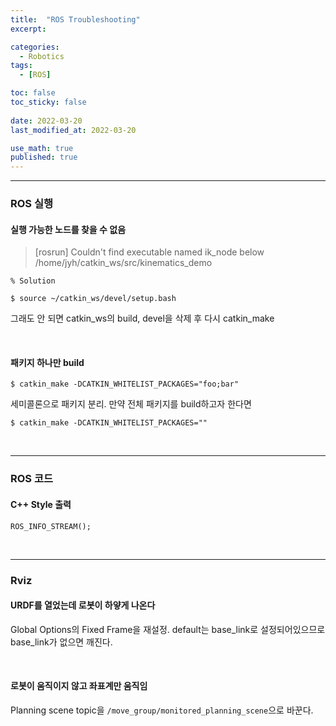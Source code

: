 ```yaml
---
title:  "ROS Troubleshooting"
excerpt: 

categories:
  - Robotics
tags:
  - [ROS]

toc: false
toc_sticky: false
 
date: 2022-03-20
last_modified_at: 2022-03-20

use_math: true
published: true
---
```


***

### ROS 실행

#### 실행 가능한 노드를 찾을 수 없음

> [rosrun] Couldn't find executable named ik_node below /home/jyh/catkin_ws/src/kinematics_demo

```
% Solution

$ source ~/catkin_ws/devel/setup.bash
```

그래도 안 되면 catkin_ws의 build, devel을 삭제 후 다시 catkin_make

<br>

#### 패키지 하나만 build

```
$ catkin_make -DCATKIN_WHITELIST_PACKAGES="foo;bar"
```

세미콜론으로 패키지 분리. 만약 전체 패키지를 build하고자 한다면

```
$ catkin_make -DCATKIN_WHITELIST_PACKAGES=""
```

<br>

***

### ROS 코드

#### C++ Style 출력

```
ROS_INFO_STREAM();
```

<br>

***

### Rviz

#### URDF를 열었는데 로봇이 하얗게 나온다

Global Options의 Fixed Frame을 재설정. default는 base_link로 설정되어있으므로 base_link가 없으면 깨진다.

<br>

#### 로봇이 움직이지 않고 좌표계만 움직임

Planning scene topic을 `/move_group/monitored_planning_scene`으로 바꾼다.